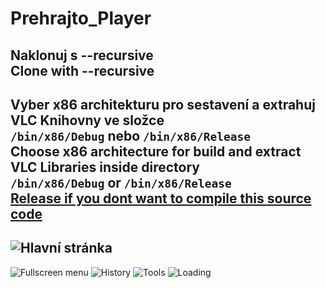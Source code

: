 # Prehrajto_Player
**Naklonuj s --recursive**  
**Clone with --recursive**&nbsp;
-------------------------------------
Vyber x86 architekturu pro sestavení a extrahuj VLC Knihovny ve složce   
```/bin/x86/Debug``` nebo ```/bin/x86/Release```  
Choose x86 architecture for build and extract VLC Libraries inside directory   
```/bin/x86/Debug``` or ```/bin/x86/Release```  
[Release if you dont want to compile this source code](/Preview/Release.rar) 
-------------------------------------
![Hlavní stránka](/Preview/image1.png)&nbsp;
-------------------------------------
![Fullscreen menu](/Preview/image2.png)
![History](/Preview/image3.png)
![Tools](/Preview/image4.png)
![Loading](/Preview/image5.png)
